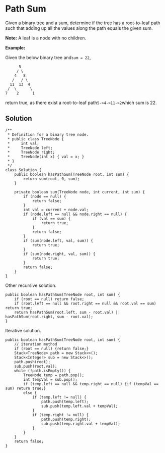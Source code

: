 # Path Sum

Given a binary tree and a sum, determine if the tree has a root-to-leaf path such that adding up all the values along the path equals the given sum.

**Note:** A leaf is a node with no children.

**Example:**

Given the below binary tree and`sum = 22`,

```
      5
     / \
    4   8
   /   / \
  11  13  4
 /  \      \
7    2      1
```

return true, as there exist a root-to-leaf path`5->4->11->2`which sum is 22.

## Solution

```
/**
 * Definition for a binary tree node.
 * public class TreeNode {
 *     int val;
 *     TreeNode left;
 *     TreeNode right;
 *     TreeNode(int x) { val = x; }
 * }
 */
class Solution {
    public boolean hasPathSum(TreeNode root, int sum) {
        return sum(root, 0, sum);
    }

    private boolean sum(TreeNode node, int current, int sum) {
        if (node == null) {
            return false;
        }
        int val = current + node.val;
        if (node.left == null && node.right == null) {
            if (val == sum) {
                return true;
            }
            return false;
        }
        if (sum(node.left, val, sum)) {
            return true;
        }
        if (sum(node.right, val, sum)) {
            return true;
        }
        return false;
    }
}
```

Other recursive solution. 

```
public boolean hasPathSum(TreeNode root, int sum) {
    if (root == null) return false;
    if (root.left == null && root.right == null && root.val == sum) return true;
    return hasPathSum(root.left, sum - root.val) || hasPathSum(root.right, sum - root.val);
}
```

Iterative solution. 

```
public boolean hasPathSum(TreeNode root, int sum) {
    // iteration method
    if (root == null) {return false;}
    Stack<TreeNode> path = new Stack<>();
    Stack<Integer> sub = new Stack<>();
    path.push(root);
    sub.push(root.val);
    while (!path.isEmpty()) {
        TreeNode temp = path.pop();
        int tempVal = sub.pop();
        if (temp.left == null && temp.right == null) {if (tempVal == sum) return true;}
        else {
            if (temp.left != null) {
                path.push(temp.left);
                sub.push(temp.left.val + tempVal);
            }
            if (temp.right != null) {
                path.push(temp.right);
                sub.push(temp.right.val + tempVal);
            }
        }
    }
    return false;
}
```



